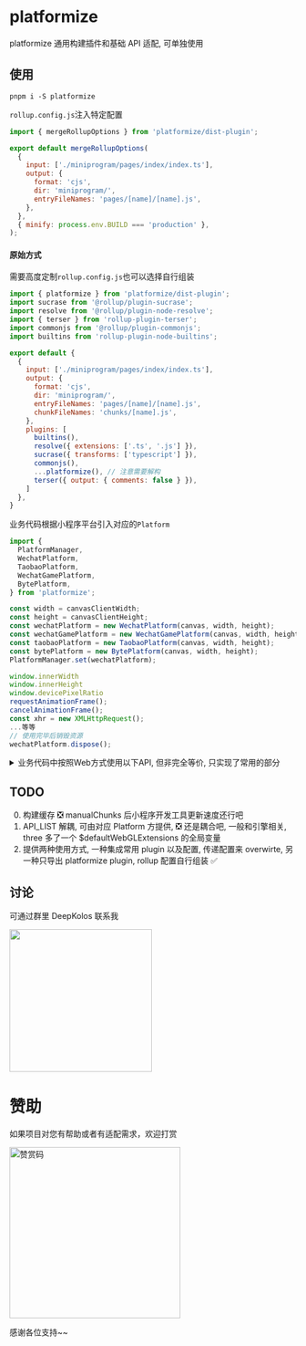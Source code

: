 # platformize

platformize 通用构建插件和基础 API 适配, 可单独使用

## 使用

```text
pnpm i -S platformize
```

`rollup.config.js`注入特定配置

```javascript
import { mergeRollupOptions } from 'platformize/dist-plugin';

export default mergeRollupOptions(
  {
    input: ['./miniprogram/pages/index/index.ts'],
    output: {
      format: 'cjs',
      dir: 'miniprogram/',
      entryFileNames: 'pages/[name]/[name].js',
    },
  },
  { minify: process.env.BUILD === 'production' },
);
```

#### 原始方式

需要高度定制`rollup.config.js`也可以选择自行组装

```javascript
import { platformize } from 'platformize/dist-plugin';
import sucrase from '@rollup/plugin-sucrase';
import resolve from '@rollup/plugin-node-resolve';
import { terser } from 'rollup-plugin-terser';
import commonjs from '@rollup/plugin-commonjs';
import builtins from 'rollup-plugin-node-builtins';

export default {
  {
    input: ['./miniprogram/pages/index/index.ts'],
    output: {
      format: 'cjs',
      dir: 'miniprogram/',
      entryFileNames: 'pages/[name]/[name].js',
      chunkFileNames: 'chunks/[name].js',
    },
    plugins: [
      builtins(),
      resolve({ extensions: ['.ts', '.js'] }),
      sucrase({ transforms: ['typescript'] }),
      commonjs(),
      ...platformize(), // 注意需要解构
      terser({ output: { comments: false } }),
    ]
  },
}
```

业务代码根据小程序平台引入对应的`Platform`

```javascript
import {
  PlatformManager,
  WechatPlatform,
  TaobaoPlatform,
  WechatGamePlatform,
  BytePlatform,
} from 'platformize';

const width = canvasClientWidth;
const height = canvasClientHeight;
const wechatPlatform = new WechatPlatform(canvas, width, height);
const wechatGamePlatform = new WechatGamePlatform(canvas, width, height);
const taobaoPlatform = new TaobaoPlatform(canvas, width, height);
const bytePlatform = new BytePlatform(canvas, width, height);
PlatformManager.set(wechatPlatform);

window.innerWidth
window.innerHeight
window.devicePixelRatio
requestAnimationFrame();
cancelAnimationFrame();
const xhr = new XMLHttpRequest();
...等等
// 使用完毕后销毁资源
wechatPlatform.dispose();
```

<details>
<summary>业务代码中按照Web方式使用以下API, 但非完全等价, 只实现了常用的部分</summary>

- URL
- Blob
- window
- document
- DOMParser
- TextDecoder
- XMLHttpRequest
- OffscreenCanvas
- HTMLCanvasElement
- HTMLImageElement
- Image

- atob
- global
- navigator
- performance
- createImageBitmap
- cancelAnimationFrame
- requestAnimationFrame
</details>

## TODO

0. 构建缓存 ❎ manualChunks 后小程序开发工具更新速度还行吧
1. API_LIST 解耦, 可由对应 Platform 方提供, ❎ 还是耦合吧, 一般和引擎相关, three 多了一个 $defaultWebGLExtensions 的全局变量
2. 提供两种使用方式, 一种集成常用 plugin 以及配置, 传递配置来 overwirte, 另一种只导出 platformize plugin, rollup 配置自行组装 ✅

## 讨论

可通过群里 DeepKolos 联系我

<img width="250" src="https://raw.githubusercontent.com/deepkolos/platformize/main/docs/qq-group.jpg" />

# 赞助

如果项目对您有帮助或者有适配需求，欢迎打赏

<img src="https://upload-images.jianshu.io/upload_images/252050-d3d6bfdb1bb06ddd.png?imageMogr2/auto-orient/strip%7CimageView2/2/w/1240" alt="赞赏码" width="300">

感谢各位支持~~
